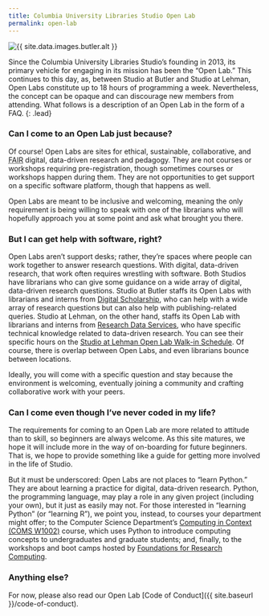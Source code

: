 ```yaml
---
title: Columbia University Libraries Studio Open Lab
permalink: open-lab
---
```


<img alt="{{ site.data.images.butler.alt }}" src="{{ site.data.images.butler.src }}" class="img-fluid img-thumbnail" />

Since the Columbia University Libraries Studio’s founding in 2013, its primary
vehicle for engaging in its mission has been the “Open Lab.” This continues to
this day, as, between Studio at Butler and Studio at Lehman, Open Labs
constitute up to 18 hours of programming a week. Nevertheless, the concept can
be opaque and can discourage new members from attending. What follows is a
description of an Open Lab in the form of a FAQ.  {: .lead}

### Can I come to an Open Lab just because?

Of course! Open Labs are sites for ethical, sustainable, collaborative, and
<abbr title="Findable, Accessible, Interoperable, Reusable"
class="initialism">FAIR</abbr> digital, data-driven research and pedagogy.
They are not courses or workshops requiring pre-registration, though sometimes
courses or workshops happen during them. They are not opportunities to get
support on a specific software platform, though that happens as well. 

Open Labs are meant to be inclusive and welcoming, meaning the only
requirement is being willing to speak with one of the librarians who will
hopefully approach you at some point and ask what brought you there.

### But I can get help with software, right?

Open Labs aren’t support desks; rather, they’re spaces where people can work
together to answer research questions. With digital, data-driven research,
that work often requires wrestling with software. Both Studios have librarians
who can give some guidance on a wide array of digital, data-driven research
questions. Studio at Butler staffs its Open Labs with librarians and interns
from [Digital
Scholarship](https://library.columbia.edu/services/digital-scholarship.html.html),
who can help with a wide array of research questions but can also help with
publishing-related queries. Studio at Lehman, on the other hand, staffs its
Open Lab with librarians and interns from [Research Data
Services](https://library.columbia.edu/services/research-data-services.html),
who have specific technical knowledge related to data-driven research. You can
see their specific hours on the [Studio at Lehman Open Lab Walk-in
Schedule](https://library.columbia.edu/services/research-data-services/schedule.html).
Of course, there is overlap between Open Labs, and even librarians bounce
between locations.

Ideally, you will come with a specific question and stay because the
environment is welcoming, eventually joining a community and crafting
collaborative work with your peers.

### Can I come even though I’ve never coded in my life?

The requirements for coming to an Open Lab are more related to attitude than
to skill, so beginners are always welcome. As this site matures, we hope it
will include more in the way of on-boarding for future beginners. That is, we
hope to provide something like a guide for getting more involved in the life
of Studio. 

But it must be underscored: Open Labs are not places to “learn Python.” They
are about learning a practice for digital, data-driven research. Python, the
programming language, may play a role in any given project (including your
own), but it just as easily may not. For those interested in “learning Python”
(or “learning R”), we point you, instead, to courses your department might
offer; to the Computer Science Department’s [Computing in Context (COMS
W1002)](http://bulletin.columbia.edu/search/?P=%22Computing%20in%20Context%22)
course, which uses Python to introduce computing concepts to undergraduates
and graduate students; and, finally, to the workshops and boot camps hosted by
[Foundations for Research
Computing](http://rcfoundations.research.columbia.edu).

### Anything else?

For now, please also read our Open Lab [Code of Conduct]({{ site.baseurl
}}/code-of-conduct).
